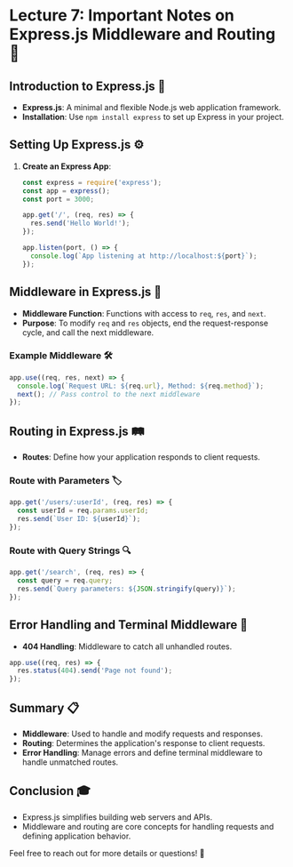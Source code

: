 # Lecture 7: Important Notes on Express.js Middleware and Routing 🚀

## Introduction to Express.js 🌟
- **Express.js**: A minimal and flexible Node.js web application framework.
- **Installation**: Use `npm install express` to set up Express in your project.

## Setting Up Express.js ⚙️
1. **Create an Express App**:
    ```javascript
    const express = require('express');
    const app = express();
    const port = 3000;

    app.get('/', (req, res) => {
      res.send('Hello World!');
    });

    app.listen(port, () => {
      console.log(`App listening at http://localhost:${port}`);
    });
    ```

## Middleware in Express.js 🔄
- **Middleware Function**: Functions with access to `req`, `res`, and `next`.
- **Purpose**: To modify `req` and `res` objects, end the request-response cycle, and call the next middleware.

### Example Middleware 🛠️
```javascript
app.use((req, res, next) => {
  console.log(`Request URL: ${req.url}, Method: ${req.method}`);
  next(); // Pass control to the next middleware
});
```

## Routing in Express.js 🛤️
- **Routes**: Define how your application responds to client requests.

### Route with Parameters 🏷️
```javascript
app.get('/users/:userId', (req, res) => {
  const userId = req.params.userId;
  res.send(`User ID: ${userId}`);
});
```

### Route with Query Strings 🔍
```javascript
app.get('/search', (req, res) => {
  const query = req.query;
  res.send(`Query parameters: ${JSON.stringify(query)}`);
});
```

## Error Handling and Terminal Middleware 🚫
- **404 Handling**: Middleware to catch all unhandled routes.
```javascript
app.use((req, res) => {
  res.status(404).send('Page not found');
});
```

## Summary 📋
- **Middleware**: Used to handle and modify requests and responses.
- **Routing**: Determines the application's response to client requests.
- **Error Handling**: Manage errors and define terminal middleware to handle unmatched routes.

## Conclusion 🎓
- Express.js simplifies building web servers and APIs.
- Middleware and routing are core concepts for handling requests and defining application behavior.

Feel free to reach out for more details or questions! 🙌